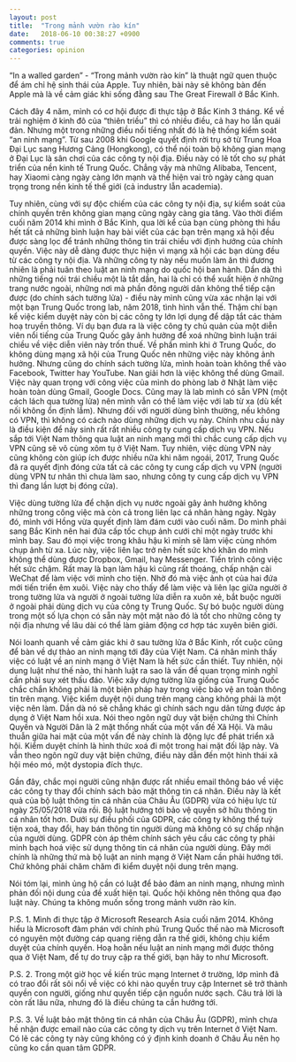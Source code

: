```yaml
---
layout: post
title:  "Trong mảnh vườn rào kín"
date:   2018-06-10 00:38:27 +0900
comments: true
categories: opinion
---
```

“In a walled garden” - “Trong mảnh vườn rào kín” là thuật ngữ quen thuộc để ám chỉ hệ sinh thái của Apple. Tuy nhiên, bài này sẽ không bàn đến Apple mà là về cảm giác khi sống đằng sau The Great Firewall ở Bắc Kinh.

Cách đây 4 năm, mình có cơ hội được đi thực tập ở Bắc Kinh 3 tháng. Kể về trải nghiệm ở kinh đô của “thiên triều” thì có nhiều điều, cả hay ho lẫn quái đản. Nhưng một trong những điều nổi tiếng nhất đó là hệ thống kiểm soát “an ninh mạng”. Từ sau 2008 khi Google quyết định rời trụ sở từ Trung Hoa Đại Lục sang Hương Cảng (Hongkong), có thể nói toàn bộ không gian mạng ở Đại Lục là sân chơi của các công ty nội địa. Điều này có lẽ tốt cho sự phát triển của nền kinh tế Trung Quốc. Chẳng vậy mà những Alibaba, Tencent, hay Xiaomi càng ngày càng lớn mạnh và thể hiện vai trò ngày càng quan trọng trong nền kinh tế thế giới (cả industry lẫn academia). 

Tuy nhiên, cùng với sự độc chiếm của các công ty nội địa, sự kiểm soát của chính quyền trên không gian mạng cũng ngày càng gia tăng. Vào thời điểm cuối năm 2014 khi mình ở Bắc Kinh, qua lời kể của bạn cùng phòng thì hầu hết tất cả những bình luận hay bài viết của các bạn trên mạng xã hội đều được sàng lọc để tránh những thông tin trái chiều với định hướng của chính quyền. Việc này dễ dàng được thực hiện vì mạng xã hội các bạn dùng đều từ các công ty nội địa. Và những công ty này nếu muốn làm ăn thì đương nhiên là phải tuân theo luật an ninh mạng do quốc hội ban hành. Dần dà thì những tiếng nói trái chiều một là tắt dần, hai là chỉ có thể xuất hiện ở những trang nước ngoài, những nơi mà phần đông người dân không thể tiếp cận được (do chính sách tường lửa) - điều này mình cũng vừa xác nhận lại với một bạn Trung Quốc trong lab, năm 2018, tình hình vẫn thế. Thậm chí bạn kể việc kiểm duyệt này còn bị các công ty lớn lợi dụng để dập tắt các thảm hoạ truyền thông. Ví dụ bạn đưa ra là việc công ty chủ quản của một diễn viên nổi tiếng của Trung Quốc gây ảnh hưởng để xoá những bình luận trái chiều về việc diễn viên này trốn thuế. Về phần mình khi ở Trung Quốc, do không dùng mạng xã hội của Trung Quốc nên những việc này không ảnh hưởng. Nhưng cũng do chính sách tường lửa, mình hoàn toàn không thể vào Facebook, Twitter hay YouTube. Nan giải hơn là việc không thể dùng Gmail. Việc này quan trọng với công việc của mình do phòng lab ở Nhật làm việc hoàn toàn dùng Gmail, Google Docs. Cũng may là lab mình có sẵn VPN (một cách lách qua tường lửa) nên mình vẫn có thể làm việc với lab từ xa (dù kết nối không ổn định lắm). Nhưng đối với người dùng bình thường, nếu không có VPN, thì không có cách nào dùng những dịch vụ này. Chính nhu cầu này là điều kiện để nảy sinh rất rất nhiều công ty cung cấp dịch vụ VPN. Nếu sắp tới Việt Nam thông qua luật an ninh mạng mới thì chắc cung cấp dịch vụ VPN cũng sẽ vô cùng xôm tụ ở Việt Nam. Tuy nhiên, việc dùng VPN này cũng không còn giúp ích được nhiều nữa khi năm ngoái, 2017, Trung Quốc đã ra quyết định đóng cửa tất cả các công ty cung cấp dịch vụ VPN (người dùng VPN tư nhân thì chưa làm sao, nhưng công ty cung cấp dịch vụ VPN thì đang lần lượt bị đóng cửa). 

Việc dùng tường lửa để chặn dịch vụ nước ngoài gây ảnh hưởng không những trong công việc mà còn cả trong liên lạc cá nhân hàng ngày. Ngày đó, mình với Hồng vừa quyết định làm đám cưới vào cuối năm. Do mình phải sang Bắc Kinh nên hai đứa cấp tốc chụp ảnh cưới chỉ một ngày trước khi mình bay. Sau đó mọi việc trong khâu hậu kì mình sẽ làm việc cùng nhóm chụp ảnh từ xa. Lúc này, việc liên lạc trở nên hết sức khó khăn do mình không thể dùng được Dropbox, Gmail, hay Messenger. Tiến trình công việc hết sức chậm. Rất may là bạn làm hậu kì cũng rất thoáng, chấp nhận cài WeChat để làm việc với mình cho tiện. Nhờ đó mà việc ảnh ọt của hai đứa mới tiến triển êm xuôi. Việc này cho thấy để làm việc và liên lạc giữa người ở trong tường lửa và người ở ngoài tường lửa diễn ra xuôn xẻ, bắt buộc người ở ngoài phải dùng dịch vụ của công ty Trung Quốc. Sự bó buộc người dùng trong một số lựa chọn có sẵn này một mặt nào đó là tốt cho những công ty nội địa nhưng về lâu dài có thể làm giảm động cơ hợp tác xuyên biên giới.

Nói loanh quanh về cảm giác khi ở sau tường lửa ở Bắc Kinh, rốt cuộc cũng để bàn về dự thảo an ninh mạng tới đây của Việt Nam. Cá nhân mình thấy việc có luật về an ninh mạng ở Việt Nam là hết sức cần thiết. Tuy nhiên, nội dung luật như thế nào, thi hành luật ra sao là vấn đề quan trọng mình nghĩ cần phải suy xét thấu đáo. Việc xây dựng tường lửa giống của Trung Quốc chắc chắn không phải là một biện pháp hay trong việc bảo vệ an toàn thông tin trên mạng. Việc kiểm duyệt nội dung trên mạng càng không phải là một việc nên làm. Dần dà nó sẽ chẳng khác gì chính sách ngu dân từng được áp dụng ở Việt Nam hồi xưa. Nói theo ngôn ngữ duy vật biện chứng thì Chính Quyền và Người Dân là 2 mặt thống nhất của một vấn đề Xã Hội. Và mâu thuẫn giữa hai mặt của một vấn đề này chính là động lực để phát triển xã hội. Kiểm duyệt chính là hình thức xoá đi một trong hai mặt đối lập này. Và vẫn theo ngôn ngữ duy vật biện chứng, điều này dẫn đến một hình thái xã hội méo mó, một dystopia đích thực. 

Gần đây, chắc mọi người cũng nhận được rất nhiều email thông báo về việc các công ty thay đổi chính sách bảo mặt thông tin cá nhân. Điều này là kết quả của bộ luật thông tin cá nhân của Châu Âu (GDPR) vừa có hiệu lực từ ngày 25/05/2018 vừa rồi. Bộ luật hướng tới bảo vệ quyền sở hữu thông tin cá nhân tốt hơn. Dưới sự điều phối của GDPR, các công ty không thể tuỳ tiện xoá, thay đổi, hay bán thông tin người dùng mà không có sự chấp nhận của người dùng. GDPR còn áp thêm chính sách yêu cầu các công ty phải minh bạch hoá việc sử dụng thông tin cá nhân của người dùng. Đây mới chính là những thứ mà bộ luật an ninh mạng ở Việt Nam cần phải hướng tới. Chứ không phải chăm chăm đi kiểm duyệt nội dung trên mạng.

Nói tóm lại, mình ủng hộ cần có luật để bảo đảm an ninh mạng, nhưng mình phản đối nội dung của đề xuất hiện tại. Quốc hội không nên thông qua đạo luật này. Chúng ta không muốn sống trong mảnh vườn rào kín.

P.S. 1. Mình đi thực tập ở Microsoft Research Asia cuối năm 2014. Không hiểu là Microsoft đàm phán với chính phủ Trung Quốc thế nào mà Microsoft có nguyên một đường cáp quang riêng dẫn ra thế giới, không chịu kiểm duyệt của chính quyền. Hoạ hoằn nếu luật an ninh mạng mới được thông qua ở Việt Nam, để tự do truy cập ra thế giới, bạn hãy to như Microsoft.

P.S. 2. Trong một giờ học về kiến trúc mạng Internet ở trường, lớp mình đã có trao đổi rất sôi nổi về việc có khi nào quyền truy cập Internet sẽ trở thành quyền con người, giống như quyền tiếp cận nguồn nước sạch. Câu trả lời là còn rất lâu nữa, nhưng đó là điều chúng ta cần hướng tới.

P.S. 3. Về luật bảo mật thông tin cá nhân của Châu Âu (GDPR), mình chưa hề nhận được email nào của các công ty dịch vụ trên Internet ở Việt Nam. Có lẽ các công ty này cũng không có ý định kinh doanh ở Châu Âu nên họ cũng ko cần quan tâm GDPR.